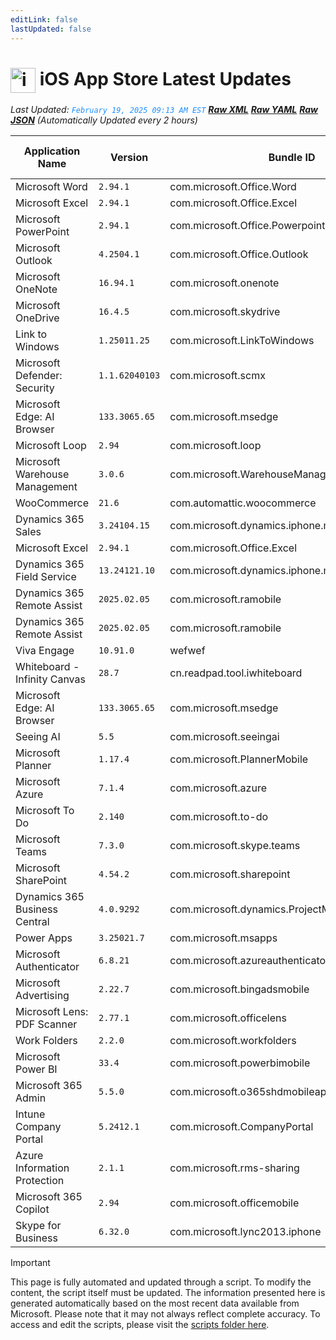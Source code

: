 ```yaml
---
editLink: false
lastUpdated: false
---
```

# <img src="/images/App_Store_logo.png" alt="image" width="40" style="vertical-align: middle; display: inline-block;" /> iOS App Store Latest Updates

<span class="extra-small">_Last Updated: <code style="color : dodgerblue">February 19, 2025 09:13 AM EST</code> [**_Raw XML_**](https://github.com/cocopuff2u/MOFA/blob/main/latest_raw_files/ios_appstore_latest.xml) [**_Raw YAML_**](https://github.com/cocopuff2u/MOFA/blob/main/latest_raw_files/ios_appstore_latest.yaml) [**_Raw JSON_**](https://github.com/cocopuff2u/MOFA/blob/main/latest_raw_files/ios_appstore_latest.json)
 (Automatically Updated every 2 hours)_</span>

| Application Name | Version | Bundle ID | Minimum OS Version | Icon |
|------------------|---------|-----------|-------------------|------|
| Microsoft Word | `2.94.1`| com.microsoft.Office.Word | 17.0 | <img src='https://is1-ssl.mzstatic.com/image/thumb/Purple221/v4/b0/55/ee/b055ee08-d347-91b0-b82e-748b7ce6a581/AppIcon-0-0-1x_U007epad-0-1-0-0-sRGB-0-0-0-85-220.png/512x512bb.jpg' width='75%' height='75%' /> |
| Microsoft Excel | `2.94.1`| com.microsoft.Office.Excel | 17.0 | <img src='https://is1-ssl.mzstatic.com/image/thumb/Purple211/v4/60/eb/80/60eb800d-c951-fbf2-bc91-40433a8bb43e/AppIcon-0-0-1x_U007epad-0-1-0-sRGB-0-0-0-85-220.png/512x512bb.jpg' width='75%' height='75%' /> |
| Microsoft PowerPoint | `2.94.1`| com.microsoft.Office.Powerpoint | 17.0 | <img src='https://is1-ssl.mzstatic.com/image/thumb/Purple211/v4/75/9b/3b/759b3b9e-4283-fa61-fb0d-95166a693589/AppIcon-0-0-1x_U007epad-0-1-0-0-sRGB-0-0-0-85-220.png/512x512bb.jpg' width='75%' height='75%' /> |
| Microsoft Outlook | `4.2504.1`| com.microsoft.Office.Outlook | 17.0 | <img src='https://is1-ssl.mzstatic.com/image/thumb/Purple221/v4/62/db/62/62db629b-0017-7163-f5cb-e642dee2503a/AppIcon-outlook.prod-0-0-1x_U007epad-0-1-0-0-85-220.png/512x512bb.jpg' width='75%' height='75%' /> |
| Microsoft OneNote | `16.94.1`| com.microsoft.onenote | 17.0 | <img src='https://is1-ssl.mzstatic.com/image/thumb/Purple211/v4/0f/b9/33/0fb933ef-34f2-1b30-a2fe-9da73570e256/AppIcon-0-0-1x_U007epad-0-1-0-sRGB-0-0-0-85-220.png/512x512bb.jpg' width='75%' height='75%' /> |
| Microsoft OneDrive | `16.4.5`| com.microsoft.skydrive | 17.0 | <img src='https://is1-ssl.mzstatic.com/image/thumb/Purple211/v4/fc/df/12/fcdf12a1-aa74-1c1c-b4bc-de102facbc7c/AppIcon-0-1x_U007epad-0-1-0-85-220-0.png/512x512bb.jpg' width='75%' height='75%' /> |
| Link to Windows | `1.25011.25`| com.microsoft.LinkToWindows | 16.6 | <img src='https://is1-ssl.mzstatic.com/image/thumb/Purple211/v4/56/17/26/561726dc-2225-7f30-dec9-4e08496deac0/AppIcon-0-1x_U007ephone-0-0-85-220-0.png/512x512bb.jpg' width='75%' height='75%' /> |
| Microsoft Defender: Security | `1.1.62040103`| com.microsoft.scmx | 15.0 | <img src='https://is1-ssl.mzstatic.com/image/thumb/Purple221/v4/f2/d1/c0/f2d1c0ca-0e07-222b-5834-0b9eb76a0f25/AppIcon-0-1x_U007emarketing-0-7-0-85-220-0.png/512x512bb.jpg' width='75%' height='75%' /> |
| Microsoft Edge: AI Browser | `133.3065.65`| com.microsoft.msedge | 16.0 | <img src='https://is1-ssl.mzstatic.com/image/thumb/Purple211/v4/37/9f/c1/379fc1a9-8881-77a8-8f36-fa84d9af1dd8/AppIcon-0-0-1x_U007epad-0-0-0-1-0-0-0-85-220.png/512x512bb.jpg' width='75%' height='75%' /> |
| Microsoft Loop | `2.94`| com.microsoft.loop | 17.0 | <img src='https://is1-ssl.mzstatic.com/image/thumb/Purple211/v4/2a/50/ff/2a50ffd7-d436-03a3-a3a3-c0f3ca365917/AppIcon-0-0-1x_U007epad-0-1-0-0-85-220.png/512x512bb.jpg' width='75%' height='75%' /> |
| Microsoft Warehouse Management | `3.0.6`| com.microsoft.WarehouseManagement | 10.0 | <img src='https://is1-ssl.mzstatic.com/image/thumb/Purple221/v4/e8/03/5e/e8035edd-1e7f-2c48-8cb4-28f7379987d4/AppIcons-1x_U007emarketing-0-7-0-85-220-0.png/512x512bb.jpg' width='75%' height='75%' /> |
| WooCommerce | `21.6`| com.automattic.woocommerce | 16.0 | <img src='https://is1-ssl.mzstatic.com/image/thumb/Purple211/v4/78/61/29/78612974-a66f-d062-2bbf-6428e3df72f0/AppIcon-0-0-1x_U007epad-0-1-0-0-85-220.png/512x512bb.jpg' width='75%' height='75%' /> |
| Dynamics 365 Sales | `3.24104.15`| com.microsoft.dynamics.iphone.moca.sales | 14.0 | <img src='https://is1-ssl.mzstatic.com/image/thumb/Purple221/v4/4b/c9/01/4bc9019e-a89d-de7f-7d9d-9bbdd3d81b92/Sales_AppIcon-1x_U007emarketing-0-7-0-85-220-0.png/512x512bb.jpg' width='75%' height='75%' /> |
| Microsoft Excel | `2.94.1`| com.microsoft.Office.Excel | 17.0 | <img src='https://is1-ssl.mzstatic.com/image/thumb/Purple211/v4/60/eb/80/60eb800d-c951-fbf2-bc91-40433a8bb43e/AppIcon-0-0-1x_U007epad-0-1-0-sRGB-0-0-0-85-220.png/512x512bb.jpg' width='75%' height='75%' /> |
| Dynamics 365 Field Service | `13.24121.10`| com.microsoft.dynamics.iphone.moca.fieldServices | 14.0 | <img src='https://is1-ssl.mzstatic.com/image/thumb/Purple221/v4/03/e6/91/03e69183-f9f0-94c7-9e2e-2a923805b8ab/FieldServices_AppIcon-1x_U007emarketing-0-7-0-85-220-0.png/512x512bb.jpg' width='75%' height='75%' /> |
| Dynamics 365 Remote Assist | `2025.02.05`| com.microsoft.ramobile | 12.2 | <img src='https://is1-ssl.mzstatic.com/image/thumb/Purple211/v4/f6/1e/6f/f61e6f00-e680-7d9c-236d-ad6f67196704/AppIcon-1x_U007emarketing-0-7-0-85-220-0.png/512x512bb.jpg' width='75%' height='75%' /> |
| Dynamics 365 Remote Assist | `2025.02.05`| com.microsoft.ramobile | 12.2 | <img src='https://is1-ssl.mzstatic.com/image/thumb/Purple211/v4/f6/1e/6f/f61e6f00-e680-7d9c-236d-ad6f67196704/AppIcon-1x_U007emarketing-0-7-0-85-220-0.png/512x512bb.jpg' width='75%' height='75%' /> |
| Viva Engage | `10.91.0`| wefwef | 16.0 | <img src='https://is1-ssl.mzstatic.com/image/thumb/Purple221/v4/e4/cb/8f/e4cb8ff3-8607-86b3-8afe-15b9839a85b1/AppIcon-0-0-1x_U007epad-0-1-0-0-85-220.png/512x512bb.jpg' width='75%' height='75%' /> |
| Whiteboard - Infinity Canvas | `28.7`| cn.readpad.tool.iwhiteboard | 13.0 | <img src='https://is1-ssl.mzstatic.com/image/thumb/Purple211/v4/47/2a/cb/472acb54-b310-01e3-4477-8058ec91aa71/AppIcon-0-0-1x_U007epad-0-1-0-85-220.png/512x512bb.jpg' width='75%' height='75%' /> |
| Microsoft Edge: AI Browser | `133.3065.65`| com.microsoft.msedge | 16.0 | <img src='https://is1-ssl.mzstatic.com/image/thumb/Purple211/v4/37/9f/c1/379fc1a9-8881-77a8-8f36-fa84d9af1dd8/AppIcon-0-0-1x_U007epad-0-0-0-1-0-0-0-85-220.png/512x512bb.jpg' width='75%' height='75%' /> |
| Seeing AI | `5.5`| com.microsoft.seeingai | 12.0 | <img src='https://is1-ssl.mzstatic.com/image/thumb/Purple221/v4/97/b9/43/97b943d0-44fe-b87c-b893-fe054db338d8/AppIcons-0-1x_U007emarketing-0-8-0-0-85-220-0.png/512x512bb.jpg' width='75%' height='75%' /> |
| Microsoft Planner | `1.17.4`| com.microsoft.PlannerMobile | 16.0 | <img src='https://is1-ssl.mzstatic.com/image/thumb/Purple211/v4/d2/7b/bf/d27bbfd9-afb8-c9c1-2812-96a9d33d7ed0/AppIcon-0-0-1x_U007emarketing-0-8-0-85-220.png/512x512bb.jpg' width='75%' height='75%' /> |
| Microsoft Azure | `7.1.4`| com.microsoft.azure | 15.0 | <img src='https://is1-ssl.mzstatic.com/image/thumb/Purple211/v4/96/2b/e3/962be377-2e77-79ea-bfaf-4f4a67e22614/AppIcons-0-1x_U007emarketing-0-7-0-85-220-0.png/512x512bb.jpg' width='75%' height='75%' /> |
| Microsoft To Do | `2.140`| com.microsoft.to-do | 15.0 | <img src='https://is1-ssl.mzstatic.com/image/thumb/Purple211/v4/e4/77/64/e47764cb-3a53-db73-1fd0-46aea648a49f/To-Do-AppStore-0-1x_U007emarketing-0-10-0-sRGB-85-220-0.png/512x512bb.jpg' width='75%' height='75%' /> |
| Microsoft Teams | `7.3.0`| com.microsoft.skype.teams | 16.0 | <img src='https://is1-ssl.mzstatic.com/image/thumb/Purple211/v4/cf/c9/bc/cfc9bce6-c3d5-8bdb-f97f-ce1a777dd195/AppIcon-0-0-1x_U007emarketing-0-7-0-0-85-220.png/512x512bb.jpg' width='75%' height='75%' /> |
| Microsoft SharePoint | `4.54.2`| com.microsoft.sharepoint | 15.0 | <img src='https://is1-ssl.mzstatic.com/image/thumb/Purple211/v4/2b/07/af/2b07af74-1867-8144-4114-d123413adadf/SharePointAppIcon-0-0-1x_U007emarketing-0-8-0-85-220.png/512x512bb.jpg' width='75%' height='75%' /> |
| Dynamics 365 Business Central | `4.0.9292`| com.microsoft.dynamics.ProjectMadeira | 13.0 | <img src='https://is1-ssl.mzstatic.com/image/thumb/Purple116/v4/56/18/ad/5618ad08-9054-c975-1517-43d29b51827c/AppIcon-1x_U007emarketing-0-10-0-0-0-85-220.png/512x512bb.jpg' width='75%' height='75%' /> |
| Power Apps | `3.25021.7`| com.microsoft.msapps | 15.0 | <img src='https://is1-ssl.mzstatic.com/image/thumb/Purple221/v4/ed/b2/90/edb29013-2036-d4c7-216a-d6d44aca0428/PowerApps_AppIcon-1x_U007emarketing-0-7-0-85-220-0.png/512x512bb.jpg' width='75%' height='75%' /> |
| Microsoft Authenticator | `6.8.21`| com.microsoft.azureauthenticator | 15.0 | <img src='https://is1-ssl.mzstatic.com/image/thumb/Purple211/v4/37/5b/af/375baf85-9626-6248-e63a-36e03818bd86/AppIcon-1x_U007emarketing-0-10-0-85-220-0.png/512x512bb.jpg' width='75%' height='75%' /> |
| Microsoft Advertising | `2.22.7`| com.microsoft.bingadsmobile | 13.4 | <img src='https://is1-ssl.mzstatic.com/image/thumb/Purple221/v4/52/96/33/529633f7-5531-3a49-25d0-bf44ab6d1b24/AppIcon-1x_U007emarketing-0-10-0-85-220-0.png/512x512bb.jpg' width='75%' height='75%' /> |
| Microsoft Lens: PDF Scanner | `2.77.1`| com.microsoft.officelens | 15.0 | <img src='https://is1-ssl.mzstatic.com/image/thumb/Purple116/v4/da/26/fc/da26fcc9-b2c3-58d5-a2a9-894ab4a65e4b/AppIcon-0-1x_U007emarketing-0-7-0-85-220.png/512x512bb.jpg' width='75%' height='75%' /> |
| Work Folders | `2.2.0`| com.microsoft.workfolders | 12.1 | <img src='https://is1-ssl.mzstatic.com/image/thumb/Purple114/v4/ed/46/15/ed46150c-83ff-e2bc-4caa-8b5948d65bd2/AppIcon-0-1x_U007emarketing-0-0-GLES2_U002c0-512MB-sRGB-0-0-0-85-220-0-0-0-6.png/512x512bb.jpg' width='75%' height='75%' /> |
| Microsoft Power BI | `33.4`| com.microsoft.powerbimobile | 16.4 | <img src='https://is1-ssl.mzstatic.com/image/thumb/Purple221/v4/ed/0a/c3/ed0ac354-7468-3fd6-e4d6-ce93ef12b5e8/AppIcon-0-1x_U007emarketing-0-8-0-0-0-85-220-0.png/512x512bb.jpg' width='75%' height='75%' /> |
| Microsoft 365 Admin | `5.5.0`| com.microsoft.o365shdmobileapp | 10.0 | <img src='https://is1-ssl.mzstatic.com/image/thumb/Purple211/v4/f7/7e/4f/f77e4f9b-66c5-9030-5da2-5534474807a2/AppIcon-1x_U007emarketing-0-7-0-85-220-0.png/512x512bb.jpg' width='75%' height='75%' /> |
| Intune Company Portal | `5.2412.1`| com.microsoft.CompanyPortal | 14.0 | <img src='https://is1-ssl.mzstatic.com/image/thumb/Purple221/v4/e3/cc/ba/e3ccbacd-8dce-ae05-ad01-7c4fa0de40dc/AppIcon-0-1x_U007emarketing-0-8-0-85-220-0.png/512x512bb.jpg' width='75%' height='75%' /> |
| Azure Information Protection | `2.1.1`| com.microsoft.rms-sharing | 11.0 | <img src='https://is1-ssl.mzstatic.com/image/thumb/Purple211/v4/bb/92/ec/bb92ece4-b3e9-7fff-de38-a1f64c6a6b20/AppIcons-1x_U007emarketing-0-6-0-85-220-0.png/512x512bb.jpg' width='75%' height='75%' /> |
| Microsoft 365 Copilot | `2.94`| com.microsoft.officemobile | 17.0 | <img src='https://is1-ssl.mzstatic.com/image/thumb/Purple211/v4/c1/0d/ee/c10dee03-6444-5b65-f1fd-ceca60a4d630/AppIcon-0-0-1x_U007epad-0-1-0-0-sRGB-0-85-220.png/512x512bb.jpg' width='75%' height='75%' /> |
| Skype for Business | `6.32.0`| com.microsoft.lync2013.iphone | 15.0 | <img src='https://is1-ssl.mzstatic.com/image/thumb/Purple211/v4/c5/97/5a/c5975a03-81d7-7f7f-ba3b-43b2f69fa78a/AppIcon-0-0-1x_U007emarketing-0-5-0-85-220.png/512x512bb.jpg' width='75%' height='75%' /> |

> [!IMPORTANT]
> This page is fully automated and updated through a script. To modify the content, the script itself must be updated. The information presented here is generated automatically based on the most recent data available from Microsoft. Please note that it may not always reflect complete accuracy. To access and edit the scripts, please visit the [scripts folder here](https://github.com/cocopuff2u/MOFA_WEBSITE/tree/main/update_readme_scripts).
